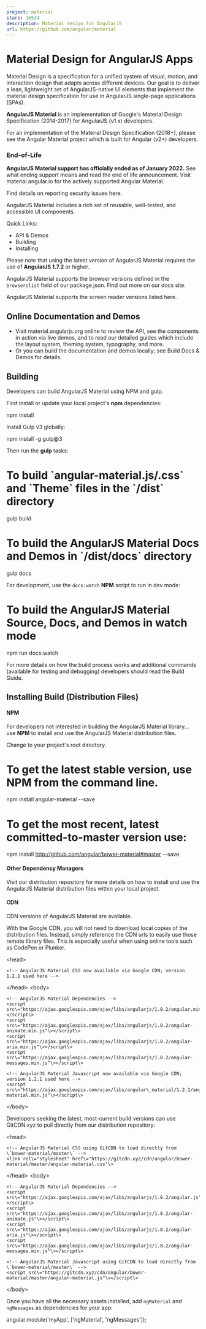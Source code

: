 ```yaml
---
project: material
stars: 16534
description: Material design for AngularJS
url: https://github.com/angular/material
---
```


Material Design for AngularJS Apps
==================================

Material Design is a specification for a unified system of visual, motion, and interaction design that adapts across different devices. Our goal is to deliver a lean, lightweight set of AngularJS-native UI elements that implement the material design specification for use in AngularJS single-page applications (SPAs).

**AngularJS Material** is an implementation of Google's Material Design Specification (2014-2017) for AngularJS (v1.x) developers.

For an implementation of the Material Design Specification (2018+), please see the Angular Material project which is built for Angular (v2+) developers.

### End-of-Life

**AngularJS Material support has officially ended as of January 2022.** See what ending support means and read the end of life announcement. Visit material.angular.io for the actively supported Angular Material.

Find details on reporting security issues here.

AngularJS Material includes a rich set of reusable, well-tested, and accessible UI components.

Quick Links:

-   API & Demos
-   Building
-   Installing

Please note that using the latest version of AngularJS Material requires the use of **AngularJS 1.7.2** or higher.

AngularJS Material supports the browser versions defined in the `browserslist` field of our package.json. Find out more on our docs site.

AngularJS Material supports the screen reader versions listed here.

Online Documentation and Demos
------------------------------

  

-   Visit material.angularjs.org online to review the API, see the components in action via live demos, and to read our detailed guides which include the layout system, theming system, typography, and more.
-   Or you can build the documentation and demos locally; see Build Docs & Demos for details.

Building
--------

Developers can build AngularJS Material using NPM and gulp.

First install or update your local project's **npm** dependencies:

npm install

Install Gulp v3 globally:

npm install -g gulp@3

Then run the **gulp** tasks:

# To build \`angular-material.js/.css\` and \`Theme\` files in the \`/dist\` directory
gulp build

# To build the AngularJS Material Docs and Demos in \`/dist/docs\` directory
gulp docs

For development, use the `docs:watch` **NPM** script to run in dev mode:

# To build the AngularJS Material Source, Docs, and Demos in watch mode
npm run docs:watch

For more details on how the build process works and additional commands (available for testing and debugging) developers should read the Build Guide.

Installing Build (Distribution Files)
-------------------------------------

#### NPM

For developers not interested in building the AngularJS Material library... use **NPM** to install and use the AngularJS Material distribution files.

Change to your project's root directory.

# To get the latest stable version, use NPM from the command line.
npm install angular-material --save

# To get the most recent, latest committed-to-master version use:
npm install http://github.com/angular/bower-material#master --save

#### Other Dependency Managers

Visit our distribution repository for more details on how to install and use the AngularJS Material distribution files within your local project.

#### CDN

CDN versions of AngularJS Material are available.

With the Google CDN, you will not need to download local copies of the distribution files. Instead, simply reference the CDN urls to easily use those remote library files. This is especially useful when using online tools such as CodePen or Plunker.

  <head\>

    <!-- AngularJS Material CSS now available via Google CDN; version 1.2.1 used here -->
   <link rel\="stylesheet" href\="https://ajax.googleapis.com/ajax/libs/angular\_material/1.2.1/angular-material.min.css"\>

  </head\>
  <body\>

    <!-- AngularJS Material Dependencies -->
    <script src\="https://ajax.googleapis.com/ajax/libs/angularjs/1.8.2/angular.min.js"\></script\>
    <script src\="https://ajax.googleapis.com/ajax/libs/angularjs/1.8.2/angular-animate.min.js"\></script\>
    <script src\="https://ajax.googleapis.com/ajax/libs/angularjs/1.8.2/angular-aria.min.js"\></script\>
    <script src\="https://ajax.googleapis.com/ajax/libs/angularjs/1.8.2/angular-messages.min.js"\></script\>

    <!-- AngularJS Material Javascript now available via Google CDN; version 1.2.1 used here -->
    <script src\="https://ajax.googleapis.com/ajax/libs/angular\_material/1.2.1/angular-material.min.js"\></script\>
  </body\>

Developers seeking the latest, most-current build versions can use GitCDN.xyz to pull directly from our distribution repository:

  <head\>

    <!-- AngularJS Material CSS using GitCDN to load directly from \`bower-material/master\` -->
    <link rel\="stylesheet" href\="https://gitcdn.xyz/cdn/angular/bower-material/master/angular-material.css"\>

  </head\>
  <body\>

    <!-- AngularJS Material Dependencies -->
    <script src\="https://ajax.googleapis.com/ajax/libs/angularjs/1.8.2/angular.js"\></script\>
    <script src\="https://ajax.googleapis.com/ajax/libs/angularjs/1.8.2/angular-animate.js"\></script\>
    <script src\="https://ajax.googleapis.com/ajax/libs/angularjs/1.8.2/angular-aria.js"\></script\>
    <script src\="https://ajax.googleapis.com/ajax/libs/angularjs/1.8.2/angular-messages.min.js"\></script\>

    <!-- AngularJS Material Javascript using GitCDN to load directly from \`bower-material/master\` -->
    <script src\="https://gitcdn.xyz/cdn/angular/bower-material/master/angular-material.js"\></script\>

  </body\>

Once you have all the necessary assets installed, add `ngMaterial` and `ngMessages` as dependencies for your app:

angular.module('myApp', \['ngMaterial', 'ngMessages'\]);
